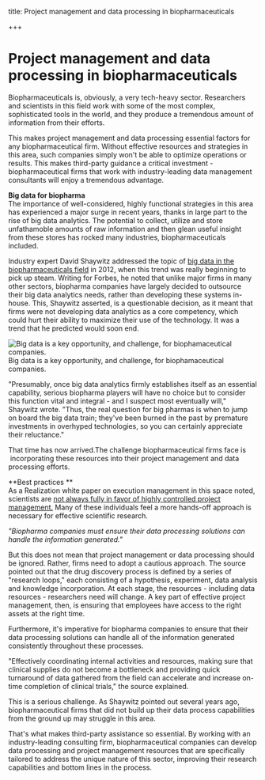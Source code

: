title: Project management and data processing in biopharmaceuticals

+++


# Project management and data processing in biopharmaceuticals

Biopharmaceuticals is, obviously, a very tech-heavy sector. Researchers and scientists in this field work with some of the most complex, sophisticated tools in the world, and they produce a tremendous amount of information from their efforts. 

This makes project management and data processing essential factors for any biopharmaceutical firm. Without effective resources and strategies in this area, such companies simply won't be able to optimize operations or results. This makes third-party guidance a critical investment - biopharmaceutical firms that work with industry-leading data management consultants will enjoy a tremendous advantage. 

**Big data for biopharma**  
​The importance of well-considered, highly functional strategies in this area has experienced a major surge in recent years, thanks in large part to the rise of big data analytics. The potential to collect, utilize and store unfathamoble amounts of raw information and then glean useful insight from these stores has rocked many industries, biopharmaceuticals included. 

Industry expert David Shaywitz addressed the topic of [big data in the biopharmaceuticals field](http://www.forbes.com/sites/davidshaywitz/2012/07/27/time-for-biopharma-to-jump-on-the-big-data-train/) in 2012, when this trend was really beginning to pick up steam. Writing for Forbes, he noted that unlike major firms in many other sectors, biopharma companies have largely decided to outsource their big data analytics needs, rather than developing these systems in-house. This, Shaywitz asserted, is a questionable decision, as it meant that firms were not developing data analytics as a core competency, which could hurt their ability to maximize their use of the technology. It was a trend that he predicted would soon end. 

![Big data is a key opportunity, and challenge, for biophamaceutical companies.](http://pictures.brafton.com/x_0_0_0_14090552_800.jpg)Big data is a key opportunity, and challenge, for biophamaceutical companies.

"Presumably, once big data analytics firmly establishes itself as an essential capability, serious biopharma players will have no choice but to consider this function vital and integral - and I suspect most eventually will," Shaywitz wrote. "Thus, the real question for big pharmas is when to jump on board the big data train; they've been burned in the past by premature investments in overhyped technologies, so you can certainly appreciate their reluctance."

That time has now arrived.The challenge biopharmaceutical firms face is  incorporating these resources into their project management and data processing efforts.

**Best practices **  
As a Realization white paper on execution management in this space noted, scientists are [not always fully in favor of highly controlled project management.](http://www.realization.com/pdf/whitepapers/Project%20Management%20in%20Biopharma.pdf) Many of these individuals feel a more hands-off approach is necessary for effective scientific research.

_"Biopharma companies must ensure their data processing solutions can handle the information generated."_

But this does not mean that project management or data processing should be ignored. Rather, firms need to adopt a cautious approach. The source pointed out that the drug discovery process is defined by a series of "research loops," each consisting of a hypothesis, experiment, data analysis and knowledge incorporation. At each stage, the resources - including data resources - researchers need will change. A key part of effective project management, then, is ensuring that employees have access to the right assets at the right time. 

Furthermore, it's imperative for biopharma companies to ensure that their data processing solutions can handle all of the information generated consistently throughout these processes. 

"Effectively coordinating internal activities and resources, making sure that clinical supplies do not become a bottleneck and providing quick turnaround of data gathered from the field can accelerate and increase on-time completion of clinical trials," the source explained.

This is a serious challenge. As Shaywitz pointed out several years ago, biopharmaceutical firms that did not build up their data process capabilities from the ground up may struggle in this area. 

That's what makes third-party assistance so essential. By working with an industry-leading consulting firm, biopharmaceutical companies can develop data processing and project management resources that are specifically tailored to address the unique nature of this sector, improving their research capabilities and bottom lines in the process.
